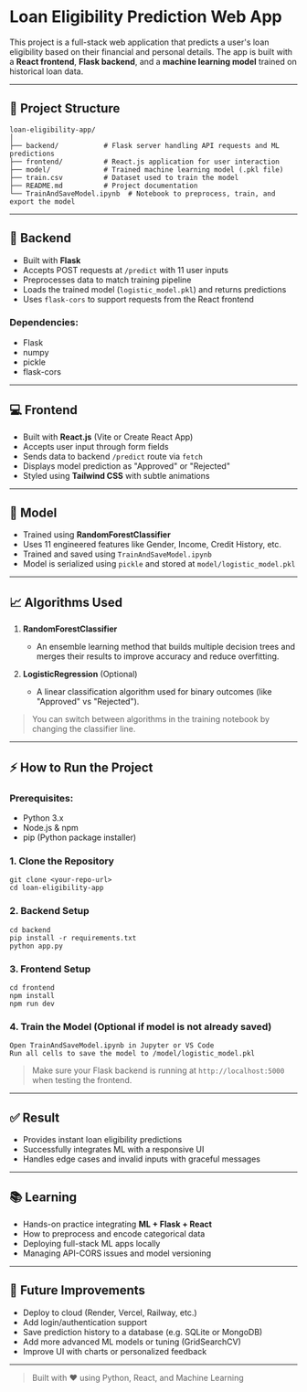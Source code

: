 # Loan Eligibility Prediction Web App

This project is a full-stack web application that predicts a user's loan eligibility based on their financial and personal details. The app is built with a **React frontend**, **Flask backend**, and a **machine learning model** trained on historical loan data.

---

## 📁 Project Structure

```
loan-eligibility-app/
│
├── backend/           # Flask server handling API requests and ML predictions
├── frontend/          # React.js application for user interaction
├── model/             # Trained machine learning model (.pkl file)
├── train.csv          # Dataset used to train the model
├── README.md          # Project documentation
└── TrainAndSaveModel.ipynb  # Notebook to preprocess, train, and export the model
```

---

## 🔧 Backend

* Built with **Flask**
* Accepts POST requests at `/predict` with 11 user inputs
* Preprocesses data to match training pipeline
* Loads the trained model (`logistic_model.pkl`) and returns predictions
* Uses `flask-cors` to support requests from the React frontend

### Dependencies:

* Flask
* numpy
* pickle
* flask-cors

---

## 💻 Frontend

* Built with **React.js** (Vite or Create React App)
* Accepts user input through form fields
* Sends data to backend `/predict` route via `fetch`
* Displays model prediction as "Approved" or "Rejected"
* Styled using **Tailwind CSS** with subtle animations

---

## 🧠 Model

* Trained using **RandomForestClassifier**
* Uses 11 engineered features like Gender, Income, Credit History, etc.
* Trained and saved using `TrainAndSaveModel.ipynb`
* Model is serialized using `pickle` and stored at `model/logistic_model.pkl`

---

## 📈 Algorithms Used

1. **RandomForestClassifier**

   * An ensemble learning method that builds multiple decision trees and merges their results to improve accuracy and reduce overfitting.

2. **LogisticRegression** (Optional)

   * A linear classification algorithm used for binary outcomes (like "Approved" vs "Rejected").

> You can switch between algorithms in the training notebook by changing the classifier line.

---

## ⚡ How to Run the Project

### Prerequisites:

* Python 3.x
* Node.js & npm
* pip (Python package installer)

### 1. Clone the Repository

```
git clone <your-repo-url>
cd loan-eligibility-app
```

### 2. Backend Setup

```
cd backend
pip install -r requirements.txt
python app.py
```

### 3. Frontend Setup

```
cd frontend
npm install
npm run dev
```

### 4. Train the Model (Optional if model is not already saved)

```
Open TrainAndSaveModel.ipynb in Jupyter or VS Code
Run all cells to save the model to /model/logistic_model.pkl
```

> Make sure your Flask backend is running at `http://localhost:5000` when testing the frontend.

---

## ✅ Result

* Provides instant loan eligibility predictions
* Successfully integrates ML with a responsive UI
* Handles edge cases and invalid inputs with graceful messages

---

## 📚 Learning

* Hands-on practice integrating **ML + Flask + React**
* How to preprocess and encode categorical data
* Deploying full-stack ML apps locally
* Managing API-CORS issues and model versioning

---

## 🚀 Future Improvements

* Deploy to cloud (Render, Vercel, Railway, etc.)
* Add login/authentication support
* Save prediction history to a database (e.g. SQLite or MongoDB)
* Add more advanced ML models or tuning (GridSearchCV)
* Improve UI with charts or personalized feedback

---

> Built with ❤️ using Python, React, and Machine Learning
